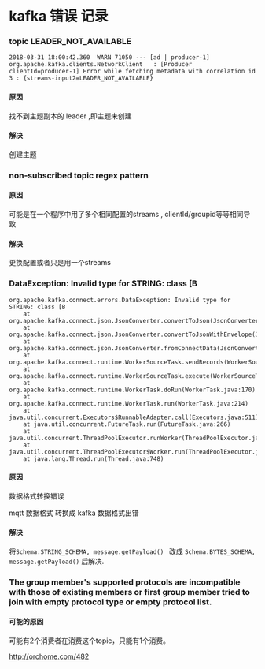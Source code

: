 # kafka 错误 记录


### topic LEADER_NOT_AVAILABLE

```
2018-03-31 18:00:42.360  WARN 71050 --- [ad | producer-1] org.apache.kafka.clients.NetworkClient   : [Producer clientId=producer-1] Error while fetching metadata with correlation id 3 : {streams-input2=LEADER_NOT_AVAILABLE}
```

#### 原因

找不到主题副本的 leader ,即主题未创建

#### 解决

创建主题

### non-subscribed topic regex pattern 

#### 原因 

可能是在一个程序中用了多个相同配置的streams , clientId/groupid等等相同导致

#### 解决

更换配置或者只是用一个streams


### DataException: Invalid type for STRING: class [B

```
org.apache.kafka.connect.errors.DataException: Invalid type for STRING: class [B
	at org.apache.kafka.connect.json.JsonConverter.convertToJson(JsonConverter.java:659)
	at org.apache.kafka.connect.json.JsonConverter.convertToJsonWithEnvelope(JsonConverter.java:537)
	at org.apache.kafka.connect.json.JsonConverter.fromConnectData(JsonConverter.java:290)
	at org.apache.kafka.connect.runtime.WorkerSourceTask.sendRecords(WorkerSourceTask.java:220)
	at org.apache.kafka.connect.runtime.WorkerSourceTask.execute(WorkerSourceTask.java:187)
	at org.apache.kafka.connect.runtime.WorkerTask.doRun(WorkerTask.java:170)
	at org.apache.kafka.connect.runtime.WorkerTask.run(WorkerTask.java:214)
	at java.util.concurrent.Executors$RunnableAdapter.call(Executors.java:511)
	at java.util.concurrent.FutureTask.run(FutureTask.java:266)
	at java.util.concurrent.ThreadPoolExecutor.runWorker(ThreadPoolExecutor.java:1149)
	at java.util.concurrent.ThreadPoolExecutor$Worker.run(ThreadPoolExecutor.java:624)
	at java.lang.Thread.run(Thread.java:748)

```

#### 原因 

数据格式转换错误

mqtt 数据格式 转换成 kafka 数据格式出错

#### 解决

将```Schema.STRING_SCHEMA, message.getPayload() ``` 改成 ```Schema.BYTES_SCHEMA, message.getPayload()``` 后解决.


### The group member's supported protocols are incompatible with those of existing members or first group member tried to join with empty protocol type or empty protocol list.

#### 可能的原因

可能有2个消费者在消费这个topic，只能有1个消费。

http://orchome.com/482



